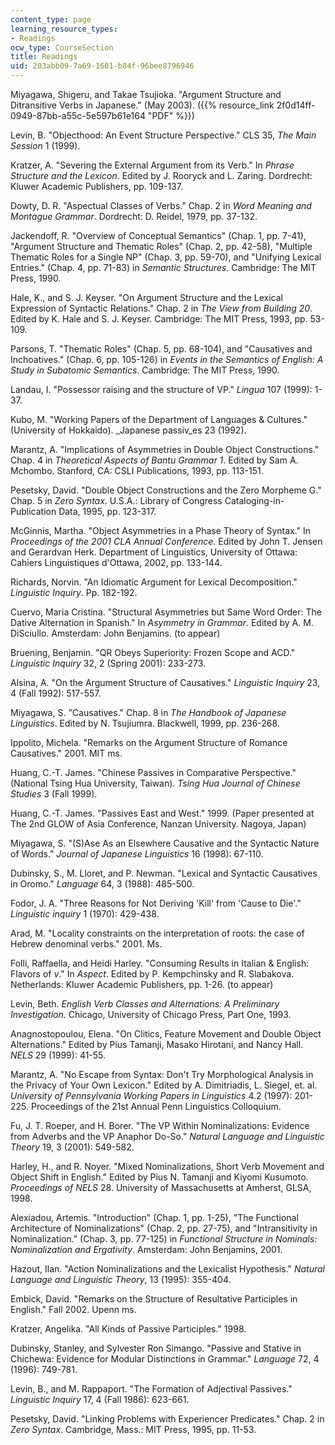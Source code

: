 ```yaml
---
content_type: page
learning_resource_types:
- Readings
ocw_type: CourseSection
title: Readings
uid: 203abb09-7a69-1601-b84f-96bee8796946
---
```


Miyagawa, Shigeru, and Takae Tsujioka. "Argument Structure and Ditransitive Verbs in Japanese." (May 2003). ({{% resource_link 2f0d14ff-0949-87bb-a55c-5e597b61e164 "PDF" %}})

Levin, B. "Objecthood: An Event Structure Perspective." CLS 35, _The Main Session_ 1 (1999).

Kratzer, A. "Severing the External Argument from its Verb." In _Phrase Structure and the Lexicon_. Edited by J. Rooryck and L. Zaring. Dordrecht: Kluwer Academic Publishers, pp. 109-137.

Dowty, D. R. "Aspectual Classes of Verbs." Chap. 2 in _Word Meaning and Montague Grammar_. Dordrecht: D. Reidel, 1979, pp. 37-132.

Jackendoff, R. "Overview of Conceptual Semantics" (Chap. 1, pp. 7-41), "Argument Structure and Thematic Roles" (Chap. 2, pp. 42-58), "Multiple Thematic Roles for a Single NP" (Chap. 3, pp. 59-70), and "Unifying Lexical Entries." (Chap. 4, pp. 71-83) in _Semantic Structures_. Cambridge: The MIT Press, 1990.

Hale, K., and S. J. Keyser. "On Argument Structure and the Lexical Expression of Syntactic Relations." Chap. 2 in _The View from Building 20_. Edited by K. Hale and S. J. Keyser. Cambridge: The MIT Press, 1993, pp. 53-109.

Parsons, T. "Thematic Roles" (Chap. 5, pp. 68-104), and "Causatives and Inchoatives." (Chap. 6, pp. 105-126) in _Events in the Semantics of English: A Study in Subatomic Semantics_. Cambridge: The MIT Press, 1990.

Landau, I. "Possessor raising and the structure of VP." _Lingua_ 107 (1999): 1-37.

Kubo, M. "Working Papers of the Department of Languages & Cultures." (University of Hokkaido). _Japanese passiv_es 23 (1992).

Marantz, A. "Implications of Asymmetries in Double Object Constructions." Chap. 4 in _Theoretical Aspects of Bantu Grammar 1_. Edited by Sam A. Mchombo. Stanford, CA: CSLI Publications, 1993, pp. 113-151.

Pesetsky, David. "Double Object Constructions and the Zero Morpheme G." Chap. 5 in _Zero Syntax_. U.S.A.: Library of Congress Cataloging-in-Publication Data, 1995, pp. 123-317.

McGinnis, Martha. "Object Asymmetries in a Phase Theory of Syntax." In _Proceedings of the 2001 CLA Annual Conference_. Edited by John T. Jensen and Gerardvan Herk. Department of Linguistics, University of Ottawa: Cahiers Linguistiques d'Ottawa, 2002, pp. 133-144.

Richards, Norvin. "An Idiomatic Argument for Lexical Decomposition." _Linguistic Inquiry_. Pp. 182-192.

Cuervo, Maria Cristina. "Structural Asymmetries but Same Word Order: The Dative Alternation in Spanish." In _Asymmetry in Grammar_. Edited by A. M. DiSciullo. Amsterdam: John Benjamins. (to appear)

Bruening, Benjamin. "QR Obeys Superiority: Frozen Scope and ACD." _Linguistic Inquiry_ 32, 2 (Spring 2001): 233-273.

Alsina, A. "On the Argument Structure of Causatives." _Linguistic Inquiry_ 23, 4 (Fall 1992): 517-557.

Miyagawa, S. "Causatives." Chap. 8 in _The Handbook of Japanese Linguistics_. Edited by N. Tsujiumra. Blackwell, 1999, pp. 236-268.

Ippolito, Michela. "Remarks on the Argument Structure of Romance Causatives." 2001. MIT ms.

Huang, C.-T. James. "Chinese Passives in Comparative Perspective." (National Tsing Hua University, Taiwan). _Tsing Hua Journal of Chinese Studies_ 3 (Fall 1999).

Huang, C.-T. James. "Passives East and West." 1999. (Paper presented at The 2nd GLOW of Asia Conference, Nanzan University. Nagoya, Japan)

Miyagawa, S. "(S)Ase As an Elsewhere Causative and the Syntactic Nature of Words." _Journal of Japanese Linguistics_ 16 (1998): 67-110.

Dubinsky, S., M. Lloret, and P. Newman. "Lexical and Syntactic Causatives in Oromo." _Language_ 64, 3 (1988): 485-500.

Fodor, J. A. "Three Reasons for Not Deriving 'Kill' from 'Cause to Die'." _Linguistic inquiry_ 1 (1970): 429-438.

Arad, M. "Locality constraints on the interpretation of roots: the case of Hebrew denominal verbs." 2001. Ms.

Folli, Raffaella, and Heidi Harley. "Consuming Results in Italian & English: Flavors of _v_." In _Aspect_. Edited by P. Kempchinsky and R. Slabakova. Netherlands: Kluwer Academic Publishers, pp. 1-26. (to appear)

Levin, Beth. _English Verb Classes and Alternations: A Preliminary Investigation_. Chicago, University of Chicago Press, Part One, 1993.

Anagnostopoulou, Elena. "On Clitics, Feature Movement and Double Object Alternations." Edited by Pius Tamanji, Masako Hirotani, and Nancy Hall. _NELS_ 29 (1999): 41-55.

Marantz, A. "No Escape from Syntax: Don't Try Morphological Analysis in the Privacy of Your Own Lexicon." Edited by A. Dimitriadis, L. Siegel, et. al. _University of Pennsylvania Working Papers in Linguistics_ 4.2 (1997): 201-225. Proceedings of the 21st Annual Penn Linguistics Colloquium.

Fu, J. T. Roeper, and H. Borer. "The VP Within Nominalizations: Evidence from Adverbs and the VP Anaphor Do-So." _Natural Language and Linguistic Theory_ 19, 3 (2001): 549-582.

Harley, H., and R. Noyer. "Mixed Nominalizations, Short Verb Movement and Object Shift in English." Edited by Pius N. Tamanji and Kiyomi Kusumoto. _Proceedings of NELS_ 28. University of Massachusetts at Amherst, GLSA, 1998.

Alexiadou, Artemis. "Introduction" (Chap. 1, pp. 1-25), "The Functional Architecture of Nominalizations" (Chap. 2, pp. 27-75), and "Intransitivity in Nominalization." (Chap. 3, pp. 77-125) in _Functional Structure in Nominals: Nominalization and Ergativity_. Amsterdam: John Benjamins, 2001.

Hazout, Ilan. "Action Nominalizations and the Lexicalist Hypothesis." _Natural Language and Linguistic Theory_, 13 (1995): 355-404.

Embick, David. "Remarks on the Structure of Resultative Participles in English." Fall 2002. Upenn ms.

Kratzer, Angelika. "All Kinds of Passive Participles." 1998.

Dubinsky, Stanley, and Sylvester Ron Simango. "Passive and Stative in Chichewa: Evidence for Modular Distinctions in Grammar." _Language_ 72, 4 (1996): 749-781.

Levin, B., and M. Rappaport. "The Formation of Adjectival Passives." _Linguistic Inquiry_ 17, 4 (Fall 1986): 623-661.

Pesetsky, David. "Linking Problems with Experiencer Predicates." Chap. 2 in _Zero Syntax_. Cambridge, Mass.: MIT Press, 1995, pp. 11-53.